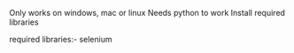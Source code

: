 Only works on windows, mac or linux
Needs python to work
Install required libraries 

required libraries:-
selenium 
